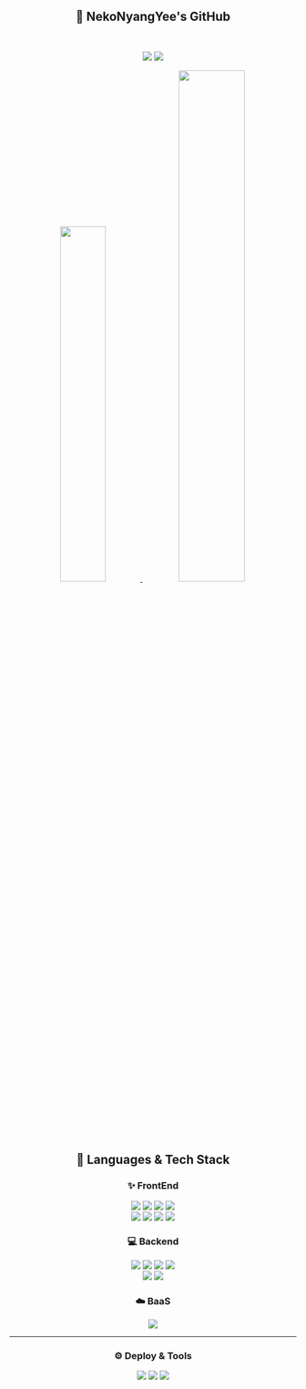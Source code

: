 <div align="center">

## 🐾 NekoNyangYee's GitHub

<br />

<!-- 첫 줄: GitHub Stats + Solved.ac 같이 배치 -->
![](https://raw.githubusercontent.com/NekoNyangYee/github-stats-transparent/eebb87e790169a7f25c001710f6ad504b8d5c1c4/generated/languages.svg)
![](https://raw.githubusercontent.com/NekoNyangYee/github-stats-transparent/eebb87e790169a7f25c001710f6ad504b8d5c1c4/generated/overview.svg)

<a href="https://solved.ac/best081225">
  <img src="http://mazassumnida.wtf/api/generate_badge?boj=best081225" width="40%" />
</a>
<img src="https://github-readme-stats.vercel.app/api?username=NekoNyangYee&show_icons=true&theme=vue-dark" width="48%" />

<h2 align="center">🚀 Languages & Tech Stack</h2>

<h3 align="center">✨ FrontEnd</h3>
<p align="center">
  <img src="https://img.shields.io/badge/HTML5-E34F26?style=for-the-badge&logo=HTML5&logoColor=white"/>
  <img src="https://img.shields.io/badge/CSS3-1572B6?style=for-the-badge&logo=CSS3&logoColor=white"/>
  <img src="https://img.shields.io/badge/JavaScript-F7DF1E?style=for-the-badge&logo=JavaScript&logoColor=black"/>
  <img src="https://img.shields.io/badge/TypeScript-3178C6?style=for-the-badge&logo=TypeScript&logoColor=white"/>
  <br/>
  <img src="https://img.shields.io/badge/React-33302E?style=for-the-badge&logo=React&logoColor=61DAFB"/>
  <img src="https://img.shields.io/badge/Next.js-000000?style=for-the-badge&logo=Next.js&logoColor=white"/>
  <img src="https://img.shields.io/badge/Zustand-3178C6?style=for-the-badge&logo=&logoColor=white"/>
  <img src="https://img.shields.io/badge/tailwindcss-06B6D4?style=for-the-badge&logo=tailwindcss&logoColor=white"/>
</p>

<h3 align="center">💻 Backend</h3>
<p align="center">
  <img src="https://img.shields.io/badge/nodejs-339933?style=for-the-badge&logo=nodedotjs&logoColor=white"/>
  <img src="https://img.shields.io/badge/python-3776AB?style=for-the-badge&logo=python&logoColor=white"/>
  <img src="https://img.shields.io/badge/express-000000?style=for-the-badge&logo=express&logoColor=white"/>
  <img src="https://img.shields.io/badge/nodemon-76D04B?style=for-the-badge&logo=nodemon&logoColor=white"/>
  <br/>
  <img src="https://img.shields.io/badge/postgresql-4169E1?style=for-the-badge&logo=postgresql&logoColor=white"/>
  <img src="https://img.shields.io/badge/mariadb-003545?style=for-the-badge&logo=mariadb&logoColor=white"/>
</p>

<h3 align="center">☁️ BaaS</h3>
<p align="center">
  <img src="https://img.shields.io/badge/supabase-3FCF8E?style=for-the-badge&logo=supabase&logoColor=white"/>
</p>

---

<h3 align="center">⚙️ Deploy & Tools</h3>
<p align="center">
  <img src="https://img.shields.io/badge/vercel-000000?style=for-the-badge&logo=vercel&logoColor=white"/>
  <img src="https://img.shields.io/badge/github-181717?style=for-the-badge&logo=github&logoColor=white"/>
  <img src="https://img.shields.io/badge/figma-F24E1E?style=for-the-badge&logo=figma&logoColor=white"/>
</p>
